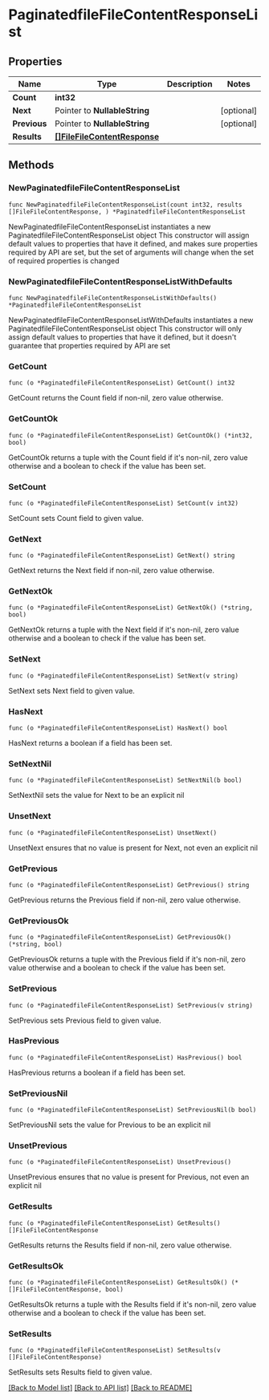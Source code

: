 # PaginatedfileFileContentResponseList

## Properties

Name | Type | Description | Notes
------------ | ------------- | ------------- | -------------
**Count** | **int32** |  | 
**Next** | Pointer to **NullableString** |  | [optional] 
**Previous** | Pointer to **NullableString** |  | [optional] 
**Results** | [**[]FileFileContentResponse**](FileFileContentResponse.md) |  | 

## Methods

### NewPaginatedfileFileContentResponseList

`func NewPaginatedfileFileContentResponseList(count int32, results []FileFileContentResponse, ) *PaginatedfileFileContentResponseList`

NewPaginatedfileFileContentResponseList instantiates a new PaginatedfileFileContentResponseList object
This constructor will assign default values to properties that have it defined,
and makes sure properties required by API are set, but the set of arguments
will change when the set of required properties is changed

### NewPaginatedfileFileContentResponseListWithDefaults

`func NewPaginatedfileFileContentResponseListWithDefaults() *PaginatedfileFileContentResponseList`

NewPaginatedfileFileContentResponseListWithDefaults instantiates a new PaginatedfileFileContentResponseList object
This constructor will only assign default values to properties that have it defined,
but it doesn't guarantee that properties required by API are set

### GetCount

`func (o *PaginatedfileFileContentResponseList) GetCount() int32`

GetCount returns the Count field if non-nil, zero value otherwise.

### GetCountOk

`func (o *PaginatedfileFileContentResponseList) GetCountOk() (*int32, bool)`

GetCountOk returns a tuple with the Count field if it's non-nil, zero value otherwise
and a boolean to check if the value has been set.

### SetCount

`func (o *PaginatedfileFileContentResponseList) SetCount(v int32)`

SetCount sets Count field to given value.


### GetNext

`func (o *PaginatedfileFileContentResponseList) GetNext() string`

GetNext returns the Next field if non-nil, zero value otherwise.

### GetNextOk

`func (o *PaginatedfileFileContentResponseList) GetNextOk() (*string, bool)`

GetNextOk returns a tuple with the Next field if it's non-nil, zero value otherwise
and a boolean to check if the value has been set.

### SetNext

`func (o *PaginatedfileFileContentResponseList) SetNext(v string)`

SetNext sets Next field to given value.

### HasNext

`func (o *PaginatedfileFileContentResponseList) HasNext() bool`

HasNext returns a boolean if a field has been set.

### SetNextNil

`func (o *PaginatedfileFileContentResponseList) SetNextNil(b bool)`

 SetNextNil sets the value for Next to be an explicit nil

### UnsetNext
`func (o *PaginatedfileFileContentResponseList) UnsetNext()`

UnsetNext ensures that no value is present for Next, not even an explicit nil
### GetPrevious

`func (o *PaginatedfileFileContentResponseList) GetPrevious() string`

GetPrevious returns the Previous field if non-nil, zero value otherwise.

### GetPreviousOk

`func (o *PaginatedfileFileContentResponseList) GetPreviousOk() (*string, bool)`

GetPreviousOk returns a tuple with the Previous field if it's non-nil, zero value otherwise
and a boolean to check if the value has been set.

### SetPrevious

`func (o *PaginatedfileFileContentResponseList) SetPrevious(v string)`

SetPrevious sets Previous field to given value.

### HasPrevious

`func (o *PaginatedfileFileContentResponseList) HasPrevious() bool`

HasPrevious returns a boolean if a field has been set.

### SetPreviousNil

`func (o *PaginatedfileFileContentResponseList) SetPreviousNil(b bool)`

 SetPreviousNil sets the value for Previous to be an explicit nil

### UnsetPrevious
`func (o *PaginatedfileFileContentResponseList) UnsetPrevious()`

UnsetPrevious ensures that no value is present for Previous, not even an explicit nil
### GetResults

`func (o *PaginatedfileFileContentResponseList) GetResults() []FileFileContentResponse`

GetResults returns the Results field if non-nil, zero value otherwise.

### GetResultsOk

`func (o *PaginatedfileFileContentResponseList) GetResultsOk() (*[]FileFileContentResponse, bool)`

GetResultsOk returns a tuple with the Results field if it's non-nil, zero value otherwise
and a boolean to check if the value has been set.

### SetResults

`func (o *PaginatedfileFileContentResponseList) SetResults(v []FileFileContentResponse)`

SetResults sets Results field to given value.



[[Back to Model list]](../README.md#documentation-for-models) [[Back to API list]](../README.md#documentation-for-api-endpoints) [[Back to README]](../README.md)


